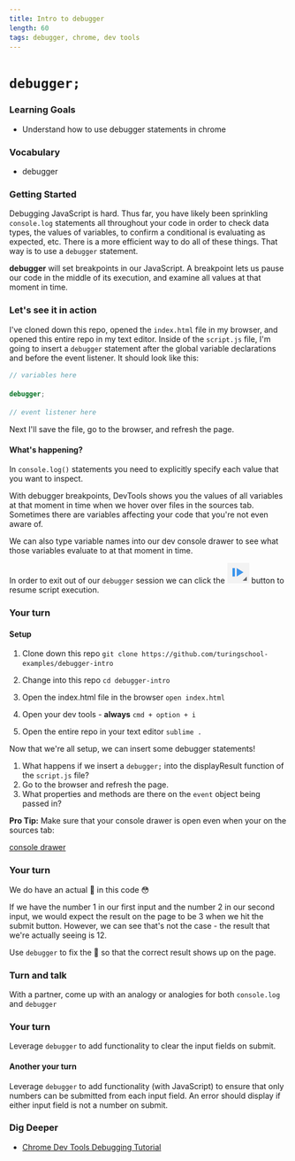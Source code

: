 ```yaml
---
title: Intro to debugger
length: 60
tags: debugger, chrome, dev tools
---
```


# `debugger;`

### Learning Goals

- Understand how to use debugger statements in chrome

### Vocabulary

- debugger

### Getting Started

Debugging JavaScript is hard. Thus far, you have likely been sprinkling `console.log` statements all 
throughout your code in order to check data types, the values of variables, to confirm a conditional is evaluating as expected, etc.
There is a more efficient way to do all of these things. That way is to use a `debugger` statement.

**debugger** will set breakpoints in our JavaScript. A breakpoint lets us pause our code in the middle of its execution, and examine all values at that moment in time. 

### Let's see it in action 

I've cloned down this repo, opened the `index.html` file in my browser, and opened this entire repo in my text editor.
Inside of the `script.js` file, I'm going to insert a `debugger` statement after the global variable declarations and before the event listener.
It should look like this: 

```javascript
// variables here

debugger;

// event listener here
```

Next I'll save the file, go to the browser, and refresh the page.

#### What's happening?

In `console.log()` statements you need to explicitly specify each value that you want to inspect. 

With debugger breakpoints, DevTools shows you the values of all variables at that moment in time when we hover over files in the sources tab. 
Sometimes there are variables affecting your code that you're not even aware of.

We can also type variable names into our dev console drawer to see what those variables evaluate to at that moment in time.

In order to exit out of our `debugger` session we can click the ![resume script execution](images/resume-script-execution.png) button to resume script execution.

### Your turn

#### Setup

1. Clone down this repo `git clone https://github.com/turingschool-examples/debugger-intro`

2. Change into this repo `cd debugger-intro`

3. Open the index.html file in the browser `open index.html`

4. Open your dev tools - **always** `cmd + option + i`

5. Open the entire repo in your text editor `sublime .`

Now that we're all setup, we can insert some debugger statements!

1. What happens if we insert a `debugger;` into the displayResult function of the `script.js` file?
2. Go to the browser and refresh the page.
3. What properties and methods are there on the `event` object being passed in?

**Pro Tip:** Make sure that your console drawer is open even when your on the sources tab:

[console drawer](images/console-drawer.png)

### Your turn

We do have an actual :bug: in this code :flushed:

If we have the number 1 in our first input and the number 2 in our second input, we would expect the result on the page to be 3 when we hit the submit button.
However, we can see that's not the case - the result that we're actually seeing is 12.

Use `debugger` to fix the :bug: so that the correct result shows up on the page.

### Turn and talk

With a partner, come up with an analogy or analogies for both `console.log` and `debugger`

### Your turn

Leverage `debugger` to add functionality to clear the input fields on submit.

#### Another your turn

Leverage `debugger` to add functionality (with JavaScript) to ensure that only numbers can be submitted from each input field. An error should display if either input field is not a number on submit.

### Dig Deeper

* [Chrome Dev Tools Debugging Tutorial](https://developers.google.com/web/tools/chrome-devtools/javascript/)

